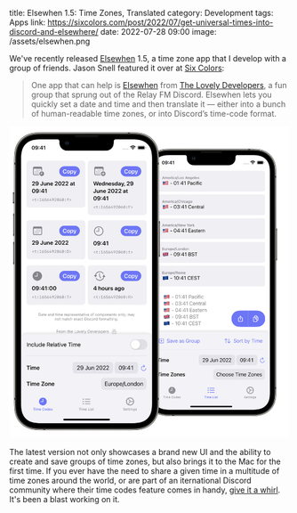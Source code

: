 title: Elsewhen 1.5: Time Zones, Translated
category: Development
tags: Apps
link: https://sixcolors.com/post/2022/07/get-universal-times-into-discord-and-elsewhere/
date: 2022-07-28 09:00
image: /assets/elsewhen.png

We've recently released [Elsewhen](https://tildy.dev/elsewhen) 1.5, a time zone app that I develop with a group of friends. Jason Snell featured it over at [Six Colors](https://sixcolors.com/post/2022/07/get-universal-times-into-discord-and-elsewhere/):

> One app that can help is [Elsewhen](https://apps.apple.com/app/elsewhen/id1588708173) from [The Lovely Developers](https://tildy.dev/), a fun group that sprung out of the Relay FM Discord. Elsewhen lets you quickly set a date and time and then translate it — either into a bunch of human-readable time zones, or into Discord’s time-code format.

![](/assets/elsewhen.png)

The latest version not only showcases a brand new UI and the ability to create and save groups of time zones, but also brings it to the Mac for the first time. If you ever have the need to share a given time in a multitude of time zones around the world, or are part of an iternational Discord community where their time codes feature comes in handy, [give it a whirl](https://apps.apple.com/app/elsewhen/id1588708173). It's been a blast working on it.
